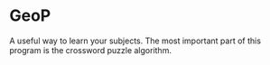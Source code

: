 # GeoP
A useful way to learn your subjects. The most important part of this program is the crossword puzzle algorithm.
